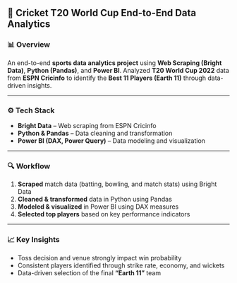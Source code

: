 ## 🏏 Cricket T20 World Cup End-to-End Data Analytics

### 📊 Overview

An end-to-end **sports data analytics project** using **Web Scraping (Bright Data)**, **Python (Pandas)**, and **Power BI**.
Analyzed **T20 World Cup 2022** data from **ESPN Cricinfo** to identify the **Best 11 Players (Earth 11)** through data-driven insights.

---

### ⚙️ Tech Stack

* **Bright Data** – Web scraping from ESPN Cricinfo
* **Python & Pandas** – Data cleaning and transformation
* **Power BI (DAX, Power Query)** – Data modeling and visualization

---

### 🔍 Workflow

1. **Scraped** match data (batting, bowling, and match stats) using Bright Data
2. **Cleaned & transformed** data in Python using Pandas
3. **Modeled & visualized** in Power BI using DAX measures
4. **Selected top players** based on key performance indicators

---

### 📈 Key Insights

* Toss decision and venue strongly impact win probability
* Consistent players identified through strike rate, economy, and wickets
* Data-driven selection of the final **“Earth 11”** team

